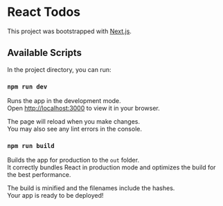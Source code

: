 # React Todos

This project was bootstrapped with [Next.js](https://nextjs.org/docs).

## Available Scripts

In the project directory, you can run:

### `npm run dev`

Runs the app in the development mode.\
Open [http://localhost:3000](http://localhost:3000) to view it in your browser.

The page will reload when you make changes.\
You may also see any lint errors in the console.

<!-- ### `npm test`

Launches the test runner in the interactive watch mode.\
See the section about [running tests](https://nextjs.org/docs/app/building-your-application/testing) for more information. -->

### `npm run build`

Builds the app for production to the `out` folder.\
It correctly bundles React in production mode and optimizes the build for the best performance.

The build is minified and the filenames include the hashes.\
Your app is ready to be deployed!